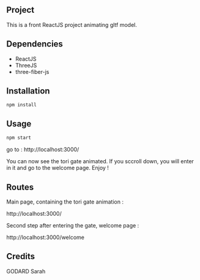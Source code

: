 ## Project

This is a front ReactJS project animating gltf model.

## Dependencies

- ReactJS
- ThreeJS
- three-fiber-js

## Installation

```
npm install
```

## Usage

```python
npm start
```

go to : http://localhost:3000/

You can now see the tori gate animated. If you sccroll down, you will enter in it and go to the welcome page. Enjoy !

## Routes

Main page, containing the tori gate animation :

http://localhost:3000/

Second step after entering the gate, welcome page :

http://localhost:3000/welcome

## Credits

GODARD Sarah